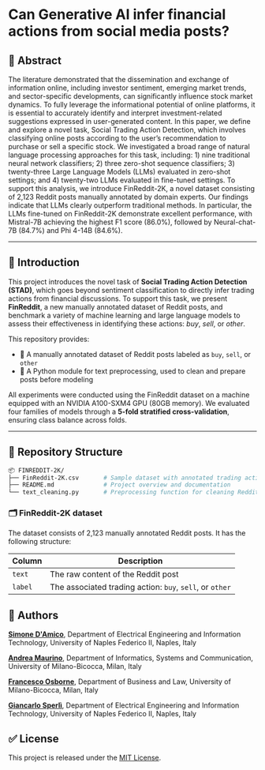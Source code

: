 # Can Generative AI infer financial actions from social media posts?

## 🧾 Abstract

The literature demonstrated that the dissemination and exchange of information online, including investor sentiment, emerging market trends, and sector-specific developments, can significantly influence stock market dynamics. To fully leverage the informational potential of online platforms, it is essential to accurately identify and interpret investment-related suggestions expressed in user-generated content. In this paper, we define and explore a novel task, Social Trading Action Detection, which involves classifying online posts according to the user’s recommendation to purchase or sell a specific stock. We investigated a broad range of natural language processing approaches for this task, including: 1) nine traditional neural network classifiers; 2) three zero-shot sequence classifiers; 3) twenty-three Large Language Models (LLMs) evaluated in zero-shot settings; and 4) twenty-two LLMs evaluated in fine-tuned settings. To support this analysis, we introduce FinReddit-2K, a novel dataset consisting of 2,123 Reddit posts manually annotated by domain experts. Our findings indicate that LLMs clearly outperform traditional methods. In particular, the LLMs fine-tuned on FinReddit-2K demonstrate excellent performance, with Mistral-7B achieving the highest F1 score (86.0%), followed by Neural-chat-7B (84.7%) and Phi 4-14B (84.6%).

---

## 📘 Introduction
This project introduces the novel task of **Social Trading Action Detection (STAD)**, which goes beyond sentiment classification to directly infer trading actions from financial discussions. To support this task, we present **FinReddit**, a new manually annotated dataset of Reddit posts, and benchmark a variety of machine learning and large language models to assess their effectiveness in identifying these actions: *buy*, *sell*, or *other*.

This repository provides:

- 📝 A manually annotated dataset of Reddit posts labeled as `buy`, `sell`, or `other`
- 🐍  A Python module for text preprocessing, used to clean and prepare posts before modeling

All experiments were conducted using the FinReddit dataset on a machine equipped with an NVIDIA A100-SXM4 GPU (80GB memory). We evaluated four families of models through a **5-fold stratified cross-validation**, ensuring class balance across folds.

---

## 📂 Repository Structure

```bash
📦 FINREDDIT-2K/
├── FinReddit-2K.csv       # Sample dataset with annotated trading actions
├── README.md              # Project overview and documentation
└── text_cleaning.py       # Preprocessing function for cleaning Reddit text
```

### 🗂️ FinReddit-2K dataset

The dataset consists of 2,123 manually annotated Reddit posts. It has the following structure:

| Column  | Description                                            |
|---------|--------------------------------------------------------|
| `text`  | The raw content of the Reddit post                     |
| `label` | The associated trading action: `buy`, `sell`, or `other` |


## 👥 Authors

[**Simone D'Amico**](https://orcid.org/0009-0002-2820-0277), Department of Electrical Engineering and Information Technology, University of Naples Federico II, Naples, Italy

[**Andrea Maurino**](https://orcid.org/0000-0001-9803-3668), Department of Informatics, Systems and Communication, University of Milano-Bicocca, Milan, Italy

[**Francesco Osborne**](https://orcid.org/0000-0001-6557-3131), Department of Business and Law, University of Milano-Bicocca, Milan, Italy

[**Giancarlo Sperlì**](https://orcid.org/0000-0003-4033-3777), Department of Electrical Engineering and Information Technology, University of Naples Federico II, Naples, Italy




## ✅ License

This project is released under the [MIT License](LICENSE).

